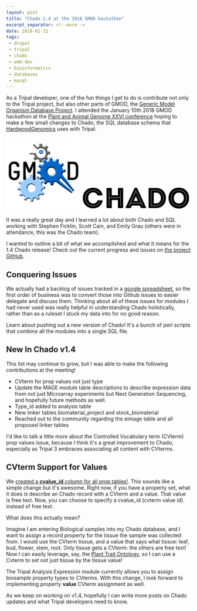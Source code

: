 ```yaml
---
layout: post
title: "Chado 1.4 at the 2018 GMOD hackathon"
excerpt_separator: <!--more-->
date: 2018-01-12
tags: 
 - drupal
 - tripal
 - chado
 - web-dev
 - bioinformatics
 - databases
 - mysql
---
```



As a Tripal developer, one of the fun things I get to do is contribute not only to the Tripal project, but also other parts of GMOD, the [Generic Model Organism Database Project](http://gmod.org/wiki/Main_Page).  I attended the January 10th 2018 GMOD hackathon at the [Plant and Animal Genome XXVI conference](http://www.intlpag.org/2018/program/program-overview) hoping to make a few small changes to Chado, the SQL database schema that [HardwoodGenomics](http://hardwoodgenomics.org/) uses with Tripal.

![GMOD](/assets/img/gmod/GMOD.png)
![CHADO](/assets/img/gmod/chado_logo.png)

<!--more-->

It was a really great day and I learned a lot about both Chado and SQL working with Stephen Ficklin, Scott Cain, and Emily Grau (others were in attendance, this was the Chado team).  

I wanted to outline a bit of what we accomplished and what it means for the 1.4 Chado release!  Check out the current progress and issues on [the project GitHub](https://github.com/GMOD/Chado).

## Conquering Issues

We actually had a backlog of issues tracked in a [google spreadsheet](https://docs.google.com/document/d/1t_Jb4XxUPtgGRSKtznsqvjTjmR4vpFHPQROMQ0OZK9A/), so the first order of business was to convert those into Github issues to easier delegate and discuss them.  Thinking about all of these issues for modules I had never used was really helpful in understanding Chado holistically, rather than as a ruleset I stuck my data into for no good reason.


Learn about pushing out a new version of Chado!  It's a bunch of perl scripts that combine all the modules into a single SQL file.

## New In Chado v1.4

This list may continue to grow, but I was able to make the following contributions at the meeting!

* CVterm for prop values not just type
* Update the MAGE module table descriptions to describe expression data from not just Microarray experiments but Next Generation Sequencing, and hopefully future methods as well.
* Type_id added to analysis table
* New linker tables biomaterial_project and stock_biomaterial
* Reached out to the community regarding the eimage table and all proposed linker tables


I'd like to talk a little more about the Controlled Vocabulary term (CVterm) prop values issue, because I think it's a great improvement to Chado, especially as Tripal 3 embraces associating all content with CVterms.

## CVterm Support for Values

We [created a **cvalue_id** column for all prop tables!](https://github.com/GMOD/Chado/issues/26).  This sounds like a simple change but it's awesome.  Right now, if you have a property set, what it does is describe an Chado record with a CVterm and a value.  That value is free text.  Now, you can choose to specify a cvalue_id (cvterm value id) instead of free text.

What does this actually mean?

Imagine I am entering Biological samples into my Chado database, and I want to assign a record property for the tissue the sample was collected from.  I would use the CVterm tissue, and a value that says what tissue: leaf, bud, flower, stem, root.  Only tissue gets a CVterm: the others are free text!  Now I can easily leverage, say, the [Plant Trait Ontology](http://www.obofoundry.org/ontology/to.html), so I can use a Cvterm to set not just tissue by the tissue value!

The Tripal Analysis Expression module currently allows you to assign biosample property types to CVterms.  With this change, I look forward to implementing property **value** CVterm assignment as well.

As we keep on working on v1.4, hopefully I can write more posts on Chado updates and what Tripal developers need to know.